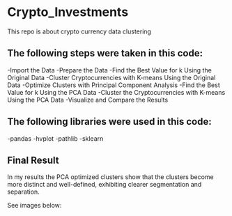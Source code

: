 # Crypto_Investments
This repo is about crypto currency data clustering

## The following steps were taken in this code:

-Import the Data 
-Prepare the Data
-Find the Best Value for k Using the Original Data
-Cluster Cryptocurrencies with K-means Using the Original Data
-Optimize Clusters with Principal Component Analysis
-Find the Best Value for k Using the PCA Data
-Cluster the Cryptocurrencies with K-means Using the PCA Data
-Visualize and Compare the Results

## The following libraries were used in this code:

-pandas
-hvplot
-pathlib
-sklearn

## Final Result

In my results the PCA optimized clusters show that the clusters become more distinct and well-defined, exhibiting clearer segmentation and separation.

See images below: 




